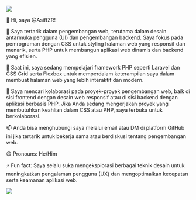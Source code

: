 ![](https://github.com/AsiffZR/gif/blob/main/alarm.gif)

👋 Hi, saya @AsiffZR!

👀 Saya tertarik dalam pengembangan web, terutama dalam desain antarmuka pengguna (UI) dan pengembangan backend. Saya fokus pada pemrograman dengan CSS untuk styling halaman web yang responsif dan menarik, serta PHP untuk membangun aplikasi web dinamis dan backend yang efisien.

🌱 Saat ini, saya sedang mempelajari framework PHP seperti Laravel dan CSS Grid serta Flexbox untuk memperdalam keterampilan saya dalam membuat halaman web yang lebih interaktif dan modern.

💞️ Saya mencari kolaborasi pada proyek-proyek pengembangan web, baik di sisi frontend dengan desain web responsif atau di sisi backend dengan aplikasi berbasis PHP. Jika Anda sedang mengerjakan proyek yang membutuhkan keahlian dalam CSS atau PHP, saya terbuka untuk berkolaborasi.

📫 Anda bisa menghubungi saya melalui email atau DM di platform GitHub ini jika tertarik untuk bekerja sama atau berdiskusi tentang pengembangan web.

😄 Pronouns: He/Him

⚡ Fun fact: Saya selalu suka mengeksplorasi berbagai teknik desain untuk meningkatkan pengalaman pengguna (UX) dan mengoptimalkan kecepatan serta keamanan aplikasi web.

![](https://github.com/AsiffZR/gif/blob/main/anime-icegif.gif)
